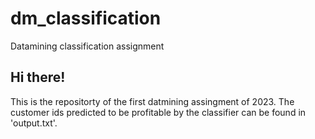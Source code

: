 # dm_classification
Datamining classification assignment
## Hi there!
This is the repositorty of the first datmining assingment of 2023. The customer ids predicted to be profitable by the classifier can be found in 'output.txt'.
